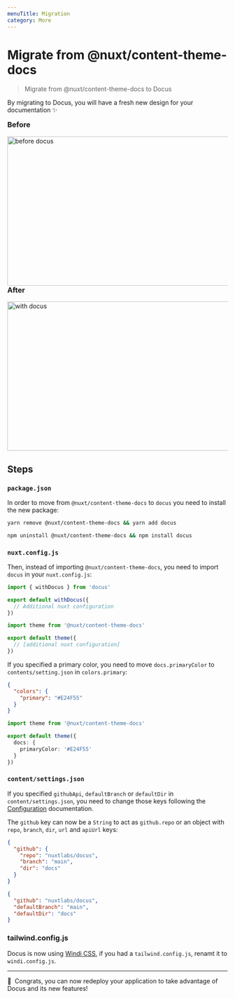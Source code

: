 ```yaml
---
menuTitle: Migration
category: More
---
```


# Migrate from @nuxt/content-theme-docs

> Migrate from @nuxt/content-theme-docs to Docus

By migrating to Docus, you will have a fresh new design for your documentation ✨

<div class="flex flex-wrap">
  <div class="w-full md:pr-2 md:w-1/2">
    <h3 style="margin-top: 0;">Before</h3>
    <a href="https://user-images.githubusercontent.com/904724/105030429-11f5b480-5a54-11eb-9f40-7c18a0d5dafc.png" target="_blank" rel="nofollow noopener">
      <img src="https://user-images.githubusercontent.com/904724/105030429-11f5b480-5a54-11eb-9f40-7c18a0d5dafc.png" alt="before docus" style="margin: 0;" width="536" height="341"/>
    </a>
  </div>
  <div class="w-full md:pl-2 md:w-1/2">
    <h3 style="margin-top: 0;">After</h3>
    <a href="https://user-images.githubusercontent.com/904724/105030439-1326e180-5a54-11eb-9f33-ead9a2d2aa15.png" target="_blank" rel="nofollow noopener">
      <img src="https://user-images.githubusercontent.com/904724/105030439-1326e180-5a54-11eb-9f33-ead9a2d2aa15.png" alt="with docus" style="margin: 0;" width="536" height="341"/>
    </a>
  </div>
</div>

## Steps

### `package.json`

In order to move from `@nuxt/content-theme-docs` to `docus` you need to install the new package:

<code-group>

```bash [Yarn]
yarn remove @nuxt/content-theme-docs && yarn add docus
```

```bash [NPM]
npm uninstall @nuxt/content-theme-docs && npm install docus
```

</code-group>

### `nuxt.config.js`

Then, instead of importing `@nuxt/content-theme-docs`, you need to import `docus` in your `nuxt.config.js`:

<code-group>

```ts [New]
import { withDocus } from 'docus'

export default withDocus({
  // Additional nuxt configuration
})
```

```ts [Old]
import theme from '@nuxt/content-theme-docs'

export default theme({
  // [additional nuxt configuration]
})
```

</code-group>

If you specified a primary color, you need to move `docs.primaryColor` to `contents/setting.json` in `colors.primary`:

<code-group>

```json [New: content/settings.json]
{
  "colors": {
    "primary": "#E24F55"
  }
}
```

```ts [Old: nuxt.config.js]
import theme from '@nuxt/content-theme-docs'

export default theme({
  docs: {
    primaryColor: '#E24F55'
  }
})
```

</code-group>

### `content/settings.json`

If you specified `githubApi`, `defaultBranch` or `defaultDir` in `content/settings.json`, you need to change those keys following the [Configuration](/get-started/configuration) documentation.

The `github` key can now be a `String` to act as `github.repo` or an object with `repo`, `branch`, `dir`, `url` and `apiUrl` keys:

<code-group>

```json [New]
{
  "github": {
    "repo": "nuxtlabs/docus",
    "branch": "main",
    "dir": "docs"
  }
}
```

```json [Old]
{
  "github": "nuxtlabs/docus",
  "defaultBranch": "main",
  "defaultDir": "docs"
}
```

</code-group>


### tailwind.config.js

Docus is now using [Windi CSS](https://windicss.org), if you had a `tailwind.config.js`, renamt it to `windi.config.js`.

---

<alert type="success">

🎉&nbsp; Congrats, you can now redeploy your application to take advantage of Docus and its new features!

</alert>
